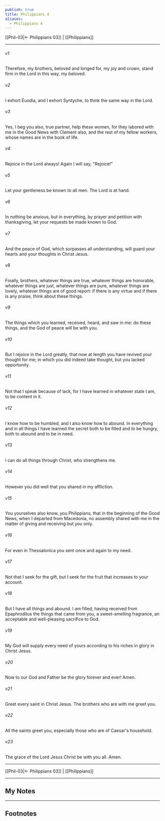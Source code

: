 ```yaml
---
publish: true
title: Philippians 4
aliases:
  - Philippians 4
---
```


[[Phil-03|← Philippians 03]] | [[Philippians]]
***



###### v1 
Therefore, my brothers, beloved and longed for, my joy and crown, stand firm in the Lord in this way, my beloved. 

###### v2 
I exhort Euodia, and I exhort Syntyche, to think the same way in the Lord. 

###### v3 
Yes, I beg you also, true partner, help these women, for they labored with me in the Good News with Clement also, and the rest of my fellow workers, whose names are in the book of life. 

###### v4 
Rejoice in the Lord always! Again I will say, "Rejoice!" 

###### v5 
Let your gentleness be known to all men. The Lord is at hand. 

###### v6 
In nothing be anxious, but in everything, by prayer and petition with thanksgiving, let your requests be made known to God. 

###### v7 
And the peace of God, which surpasses all understanding, will guard your hearts and your thoughts in Christ Jesus. 

###### v8 
Finally, brothers, whatever things are true, whatever things are honorable, whatever things are just, whatever things are pure, whatever things are lovely, whatever things are of good report: if there is any virtue and if there is any praise, think about these things. 

###### v9 
The things which you learned, received, heard, and saw in me: do these things, and the God of peace will be with you. 

###### v10 
But I rejoice in the Lord greatly, that now at length you have revived your thought for me; in which you did indeed take thought, but you lacked opportunity. 

###### v11 
Not that I speak because of lack, for I have learned in whatever state I am, to be content in it. 

###### v12 
I know how to be humbled, and I also know how to abound. In everything and in all things I have learned the secret both to be filled and to be hungry, both to abound and to be in need. 

###### v13 
I can do all things through Christ, who strengthens me. 

###### v14 
However you did well that you shared in my affliction. 

###### v15 
You yourselves also know, you Philippians, that in the beginning of the Good News, when I departed from Macedonia, no assembly shared with me in the matter of giving and receiving but you only. 

###### v16 
For even in Thessalonica you sent once and again to my need. 

###### v17 
Not that I seek for the gift, but I seek for the fruit that increases to your account. 

###### v18 
But I have all things and abound. I am filled, having received from Epaphroditus the things that came from you, a sweet-smelling fragrance, an acceptable and well-pleasing sacrifice to God. 

###### v19 
My God will supply every need of yours according to his riches in glory in Christ Jesus. 

###### v20 
Now to our God and Father be the glory forever and ever! Amen. 

###### v21 
Greet every saint in Christ Jesus. The brothers who are with me greet you. 

###### v22 
All the saints greet you, especially those who are of Caesar's household. 

###### v23 
The grace of the Lord Jesus Christ be with you all. Amen.

***
[[Phil-03|← Philippians 03]] | [[Philippians]]

---
## My Notes

---
## Footnotes